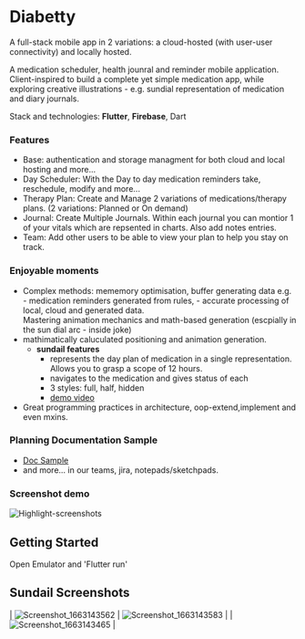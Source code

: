 # Diabetty

A full-stack mobile app in 2 variations: a cloud-hosted (with user-user connectivity) and locally hosted. 

A medication scheduler, health jounral and reminder mobile application. Client-inspired to build a complete yet simple medication app, while exploring creative illustrations - e.g. sundial representation of medication and diary journals.

Stack and technologies: **Flutter**, **Firebase**, Dart

### Features
- Base: authentication and storage managment for both cloud and local hosting and more...
- Day Scheduler: With the Day to day medication reminders take, reschedule, modify and more...
- Therapy Plan: Create and Manage 2 variations of medications/therapy plans. (2 variations: Planned or On demand)
- Journal: Create Multiple Journals. Within each journal you can montior 1 of your vitals which are repsented in charts. Also add notes entries.
- Team: Add other users to be able to view your plan to help you stay on track.

### Enjoyable moments
- Complex methods: mememory optimisation, buffer generating data e.g. - medication reminders generated from rules, - accurate processing of local, cloud and generated data.  
  Mastering animation mechanics and math-based generation (escpially in the sun dial arc - inside joke)
- mathimatically caluculated positioning and animation generation.
    - **sundail features**
      - represents the day plan of medication in a single representation. Allows you to grasp a scope of 12 hours.
      - navigates to the medication and gives status of each
      - 3 styles: full, half, hidden
      - [demo video](https://drive.google.com/file/d/1LCuzzQWazyKCT2S3WB2ypm5pxVjBX2bq/view?usp=sharing)
- Great programming practices in architecture, oop-extend,implement and even mxins.
  
  
### Planning Documentation Sample
  - [Doc Sample](https://drive.google.com/drive/folders/1xlYyBHY9w8M5S360de1E8k9Hh4bwBPvW?usp=sharing)
  - and more... in our teams, jira, notepads/sketchpads.

### Screenshot demo
![Highlight-screenshots](https://user-images.githubusercontent.com/58271203/187073197-fb078956-83f1-46a9-a955-01b6bed7f09f.png)

## Getting Started

Open Emulator and 'Flutter run'

## Sundail Screenshots
| ![Screenshot_1663143562](https://user-images.githubusercontent.com/58271203/190148088-a33d0e32-3c06-41c9-a912-38016db930bf.png)       | ![Screenshot_1663143583](https://user-images.githubusercontent.com/58271203/190148243-8a8ee1e6-8fc2-4ce2-ba2c-89c485483c54.png)  |
|  ![Screenshot_1663143465](https://user-images.githubusercontent.com/58271203/190148279-7ade6b54-f15b-4830-820b-9b8d9f064572.png)
 |
        


